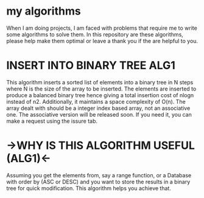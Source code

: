 # my algorithms
When I am doing projects, I am faced with problems that require me to write some algorithms to solve them. In this repository are these algorithms, please help make them optimal or leave a thank you if the are helpful to you.

# INSERT INTO BINARY TREE ALG1
This algorithm inserts a sorted list of elements into a binary tree in N steps where N is the size of the array to be inserted. The elements are inserted to produce a balanced binary tree hence giving a total insertion cost of nlogn instead of n2. Additionally, it maintains a space complexity of O(n).
The array dealt with should be a integer index based array, not an associative one.
The associative version will be released soon. If you need it, you can make a request using the issure tab.

# ->WHY IS THIS ALGORITHM USEFUL (ALG1)<-
Assuming you get the elements from, say a range function, or a Database with order by (ASC or DESC) and you want to store the results in a binary tree for quick modification. This algorithm helps you achieve that.
